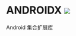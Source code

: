# ANDROIDX [![](https://jitpack.io/v/kayoSun/androidx.svg)](https://jitpack.io/#kayoSun/androidx)

Android 集合扩展库 
